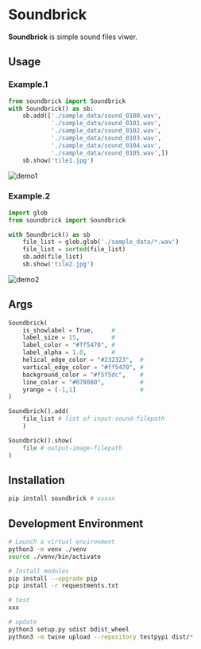# Soundbrick

**Soundbrick** is simple sound files viwer.

## Usage
### Example.1
```python
from soundbrick import Soundbrick
with Soundbrick() as sb:
    sb.add(['./sample_data/sound_0100.wav',
            './sample_data/sound_0101.wav',
            './sample_data/sound_0102.wav',
            './sample_data/sound_0103.wav',
            './sample_data/sound_0104.wav',
            './sample_data/sound_0105.wav',])
    sb.show('tile1.jpg')
```
![demo1](https://raw.githubusercontent.com/cygkichi/wavetile/master/examples/img/tile1.jpg)
### Example.2
```python
import glob
from soundbrick import Soundbrick

with Soundbrick() as sb
    file_list = glob.glob('./sample_data/*.wav')
    file_list = sorted(file_list)
    sb.add(file_list)
    sb.show('tile2.jpg')
```
![demo2](https://raw.githubusercontent.com/cygkichi/wavetile/master/examples/img/tile2.jpg)


## Args

```python
Soundbrick(
    is_showlabel = True,     #
    label_size = 15,         #
    label_color = "#ff5470", #
    label_alpha = 1.0,       #
    helical_edge_color = "#232323",  #
    vartical_edge_color = "#ff5470", #
    background_color = "#f5f5dc",    #
    line_color = "#078080",          #
    yrange = [-1,1]                  #
)

Soundbrick().add(
    file_list # list of input-sound-filepath
    )

Soundbrick().show(
    file # output-image-filepath
)

```

## Installation

```bash
pip install soundbrick # xxxxx
```


## Development Environment

```bash
# Launch a virtual environment
python3 -m venv ./venv
source ./venv/bin/activate

# Install modules
pip install --upgrade pip
pip install -r requestments.txt

# test
xxx

# update
python3 setup.py sdist bdist_wheel
python3 -m twine upload --repository testpypi dist/*
```
